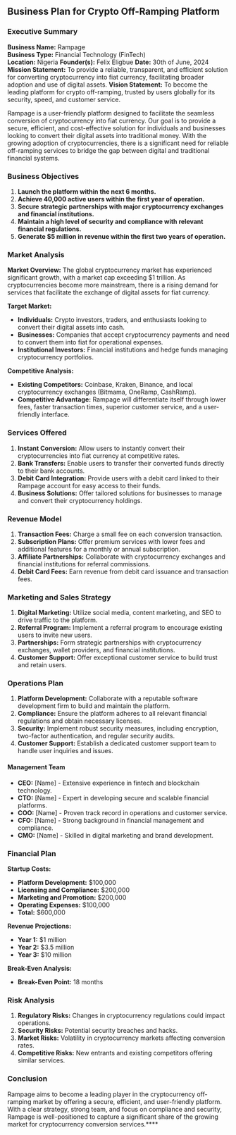 ## Business Plan for Crypto Off-Ramping Platform

### Executive Summary

**Business Name:** Rampage  
**Business Type:** Financial Technology (FinTech)  
**Location:** Nigeria 
**Founder(s):** Felix Eligbue
**Date:** 30th of June, 2024
**Mission Statement:** To provide a reliable, transparent, and efficient solution for converting cryptocurrency into fiat currency, facilitating broader adoption and use of digital assets.
**Vision Statement:** To become the leading platform for crypto off-ramping, trusted by users globally for its security, speed, and customer service.

Rampage is a user-friendly platform designed to facilitate the seamless conversion of cryptocurrency into fiat currency. Our goal is to provide a secure, efficient, and cost-effective solution for individuals and businesses looking to convert their digital assets into traditional money. With the growing adoption of cryptocurrencies, there is a significant need for reliable off-ramping services to bridge the gap between digital and traditional financial systems.

### Business Objectives

1. **Launch the platform within the next 6 months.**
2. **Achieve 40,000 active users within the first year of operation.**
3. **Secure strategic partnerships with major cryptocurrency exchanges and financial institutions.**
4. **Maintain a high level of security and compliance with relevant financial regulations.**
5. **Generate $5 million in revenue within the first two years of operation.**

### Market Analysis

**Market Overview:**
The global cryptocurrency market has experienced significant growth, with a market cap exceeding $1 trillion. As cryptocurrencies become more mainstream, there is a rising demand for services that facilitate the exchange of digital assets for fiat currency.

**Target Market:**
- **Individuals:** Crypto investors, traders, and enthusiasts looking to convert their digital assets into cash.
- **Businesses:** Companies that accept cryptocurrency payments and need to convert them into fiat for operational expenses.
- **Institutional Investors:** Financial institutions and hedge funds managing cryptocurrency portfolios.

**Competitive Analysis:**
- **Existing Competitors:** Coinbase, Kraken, Binance, and local cryptocurrency exchanges (Bitmama, OneRamp, CashRamp).
- **Competitive Advantage:** Rampage will differentiate itself through lower fees, faster transaction times, superior customer service, and a user-friendly interface.

### Services Offered

1. **Instant Conversion:** Allow users to instantly convert their cryptocurrencies into fiat currency at competitive rates.
2. **Bank Transfers:** Enable users to transfer their converted funds directly to their bank accounts.
3. **Debit Card Integration:** Provide users with a debit card linked to their Rampage account for easy access to their funds.
4. **Business Solutions:** Offer tailored solutions for businesses to manage and convert their cryptocurrency holdings.

### Revenue Model

1. **Transaction Fees:** Charge a small fee on each conversion transaction.
2. **Subscription Plans:** Offer premium services with lower fees and additional features for a monthly or annual subscription.
3. **Affiliate Partnerships:** Collaborate with cryptocurrency exchanges and financial institutions for referral commissions.
4. **Debit Card Fees:** Earn revenue from debit card issuance and transaction fees.

### Marketing and Sales Strategy

1. **Digital Marketing:** Utilize social media, content marketing, and SEO to drive traffic to the platform.
2. **Referral Program:** Implement a referral program to encourage existing users to invite new users.
3. **Partnerships:** Form strategic partnerships with cryptocurrency exchanges, wallet providers, and financial institutions.
4. **Customer Support:** Offer exceptional customer service to build trust and retain users.

### Operations Plan

1. **Platform Development:** Collaborate with a reputable software development firm to build and maintain the platform.
2. **Compliance:** Ensure the platform adheres to all relevant financial regulations and obtain necessary licenses.
3. **Security:** Implement robust security measures, including encryption, two-factor authentication, and regular security audits.
4. **Customer Support:** Establish a dedicated customer support team to handle user inquiries and issues.

#### Management Team
- **CEO:** [Name] - Extensive experience in fintech and blockchain technology.
- **CTO:** [Name] - Expert in developing secure and scalable financial platforms.
- **COO:** [Name] - Proven track record in operations and customer service.
- **CFO:** [Name] - Strong background in financial management and compliance.
- **CMO:** [Name] - Skilled in digital marketing and brand development.

### Financial Plan

**Startup Costs:**
- **Platform Development:** $100,000
- **Licensing and Compliance:** $200,000
- **Marketing and Promotion:** $200,000
- **Operating Expenses:** $100,000
- **Total:** $600,000

**Revenue Projections:**
- **Year 1:** $1 million
- **Year 2:** $3.5 million
- **Year 3:** $10 million

**Break-Even Analysis:**
- **Break-Even Point:** 18 months

### Risk Analysis

1. **Regulatory Risks:** Changes in cryptocurrency regulations could impact operations.
2. **Security Risks:** Potential security breaches and hacks.
3. **Market Risks:** Volatility in cryptocurrency markets affecting conversion rates.
4. **Competitive Risks:** New entrants and existing competitors offering similar services.

### Conclusion

Rampage aims to become a leading player in the cryptocurrency off-ramping market by offering a secure, efficient, and user-friendly platform. With a clear strategy, strong team, and focus on compliance and security, Rampage is well-positioned to capture a significant share of the growing market for cryptocurrency conversion services.****